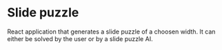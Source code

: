 # Slide puzzle

React application that generates a slide puzzle of a choosen width. It can either be solved by the user or by a slide puzzle AI.
